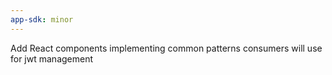```yaml
---
app-sdk: minor
---
```


Add React components implementing common patterns consumers will use for jwt management
